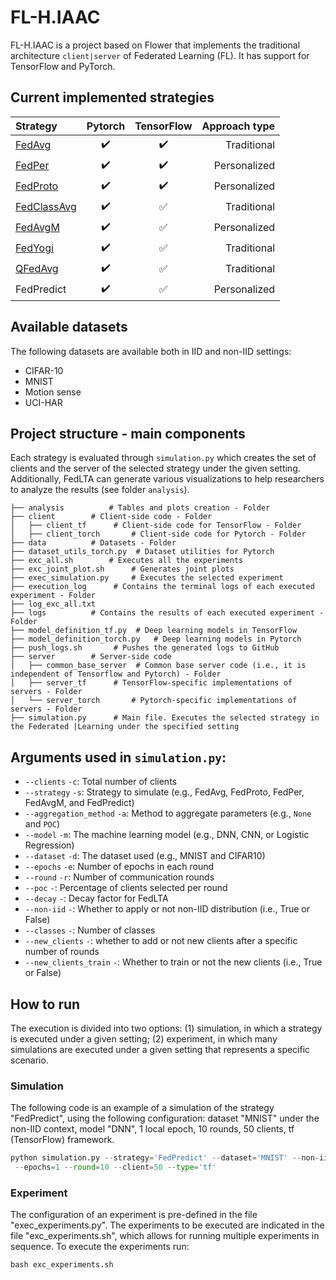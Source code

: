 # FL-H.IAAC

FL-H.IAAC is a project based on Flower that implements the traditional architecture `client|server` of Federated Learning (FL).
It has support for TensorFlow and PyTorch. 

## Current implemented strategies

| Strategy | Pytorch | TensorFlow | Approach type |
| :---         |     :---:      |     :---:     |--------------:|
| [FedAvg](http://proceedings.mlr.press/v54/mcmahan17a/mcmahan17a.pdf) | :heavy_check_mark:  | :heavy_check_mark:  |   Traditional |
| [FedPer](https://arxiv.org/pdf/1912.00818.pdf) | :heavy_check_mark: | :heavy_check_mark: |  Personalized |
| [FedProto](https://ojs.aaai.org/index.php/AAAI/article/view/20819) | :heavy_check_mark: | :heavy_check_mark: |  Personalized |
| [FedClassAvg](https://dl.acm.org/doi/pdf/10.1145/3545008.3545073) | :heavy_check_mark: | :white_check_mark: |   Traditional |
| [FedAvgM](https://arxiv.org/pdf/1909.06335.pdf) | :heavy_check_mark: | :white_check_mark: |  Personalized |
| [FedYogi](https://arxiv.org/pdf/2003.00295.pdf) | :heavy_check_mark: | :white_check_mark: |   Traditional |
| [QFedAvg](https://arxiv.org/pdf/1905.10497.pdf) | :heavy_check_mark: | :white_check_mark: |   Traditional |
| FedPredict | :heavy_check_mark: | :white_check_mark: |  Personalized |

## Available datasets

The following datasets are available both in IID and non-IID settings:

- CIFAR-10
- MNIST
- Motion sense
- UCI-HAR

## Project structure - main components 

Each strategy is evaluated through `simulation.py` which creates the set of clients and the server of the selected strategy under the given setting.
Additionally, FedLTA can generate various visualizations to help researchers to analyze the results (see folder `analysis`).

    ├── analysis          # Tables and plots creation - Folder
    ├── client        # Client-side code - Folder
    │   ├── client_tf      # Client-side code for TensorFlow - Folder
    │   ├── client_torch       # Client-side code for Pytorch - Folder
    ├── data          # Datasets - Folder
    ├── dataset_utils_torch.py  # Dataset utilities for Pytorch
    ├── exc_all.sh        # Executes all the experiments
    ├── exc_joint_plot.sh      # Generates joint plots 
    ├── exec_simulation.py     # Executes the selected experiment
    ├── execution_log      # Contains the terminal logs of each executed experiment - Folder
    ├── log_exc_all.txt
    ├── logs          # Contains the results of each executed experiment - Folder
    ├── model_definition_tf.py  # Deep learning models in TensorFlow
    ├── model_definition_torch.py   # Deep learning models in Pytorch
    ├── push_logs.sh       # Pushes the generated logs to GitHub 
    ├── server        # Server-side code
    │   ├── common_base_server  # Common base server code (i.e., it is independent of Tensorflow and Pytorch) - Folder
    │   ├── server_tf      # TensorFlow-specific implementations of servers - Folder
    │   └── server_torch       # Pytorch-specific implementations of servers - Folder
    ├── simulation.py      # Main file. Executes the selected strategy in the Federated |Learning under the specified setting




## Arguments used in `simulation.py`:
- `--clients` `-c`: Total number of clients
- `--strategy` `-s`: Strategy to simulate (e.g., FedAvg, FedProto, FedPer, FedAvgM, and FedPredict) 
- `--aggregation_method` `-a`: Method to aggregate parameters (e.g., `None` and `POC`)
- `--model` `-m`: The machine learning model (e.g., DNN, CNN, or Logistic Regression)
- `--dataset` `-d`: The dataset used (e.g., MNIST and CIFAR10)
- `--epochs` `-e`:  Number of epochs in each round
- `--round` `-r`: Number of communication rounds
- `--poc` `-`: Percentage of clients selected per round
- `--decay` `-`: Decay factor for FedLTA
- `--non-iid` `-`: Whether to apply or not non-IID distribution (i.e., True or False)
- `--classes` `-`: Number of classes
- `--new_clients` `-`: whether to add or not new clients after a specific number of rounds
- `--new_clients_train` `-`: Whether to train or not the new clients (i.e., True or False)

## How to run

The execution is divided into two options: (1) simulation, in which a strategy is executed under a given setting; (2) experiment, in which many simulations are executed under a given setting that represents a specific scenario.

### Simulation

The following code is an example of a simulation of the strategy "FedPredict", using the following configuration: dataset "MNIST" under the non-IID context,
model "DNN", 1 local epoch, 10 rounds, 50 clients, tf (TensorFlow) framework.

```python
python simulation.py --strategy='FedPredict' --dataset='MNIST' --non-iid=True --model='DNN' 
 --epochs=1 --round=10 --client=50 --type='tf'
```



### Experiment

The configuration of an experiment is pre-defined in the file "exec_experiments.py". The experiments to be executed are indicated in the file "exc_experiments.sh", which allows for running multiple experiments in sequence.
To execute the experiments run:

```
bash exc_experiments.sh
```
